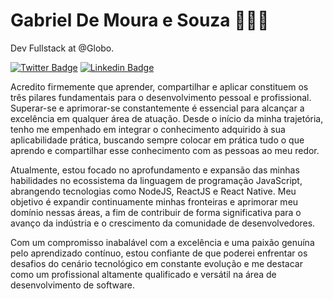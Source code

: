 # Gabriel De Moura e Souza 👨🏾‍💻

Dev Fullstack at @Globo.

[![Twitter Badge](https://img.shields.io/badge/-@arrobagabrieljs-6633cc?style=flat-square&labelColor=6633cc&logo=twitter&logoColor=white&link=https://twitter.com/arrobagabrieljs)](https://twitter.com/arrobagabrieljs) 
[![Linkedin Badge](https://img.shields.io/badge/-Gabriel%20De%20Moura-6633cc?style=flat-square&logo=Linkedin&logoColor=white&link=https://www.linkedin.com/in/gabriel-de-moura-e-souza/)](https://www.linkedin.com/in/gabriel-de-moura-e-souza/) 


Acredito firmemente que aprender, compartilhar e aplicar constituem os três pilares fundamentais para o desenvolvimento pessoal e profissional. Superar-se e aprimorar-se constantemente é essencial para alcançar a excelência em qualquer área de atuação. Desde o início da minha trajetória, tenho me empenhado em integrar o conhecimento adquirido à sua aplicabilidade prática, buscando sempre colocar em prática tudo o que aprendo e compartilhar esse conhecimento com as pessoas ao meu redor.

Atualmente, estou focado no aprofundamento e expansão das minhas habilidades no ecossistema da linguagem de programação JavaScript, abrangendo tecnologias como NodeJS, ReactJS e React Native. Meu objetivo é expandir continuamente minhas fronteiras e aprimorar meu domínio nessas áreas, a fim de contribuir de forma significativa para o avanço da indústria e o crescimento da comunidade de desenvolvedores.

Com um compromisso inabalável com a excelência e uma paixão genuína pelo aprendizado contínuo, estou confiante de que poderei enfrentar os desafios do cenário tecnológico em constante evolução e me destacar como um profissional altamente qualificado e versátil na área de desenvolvimento de software.
